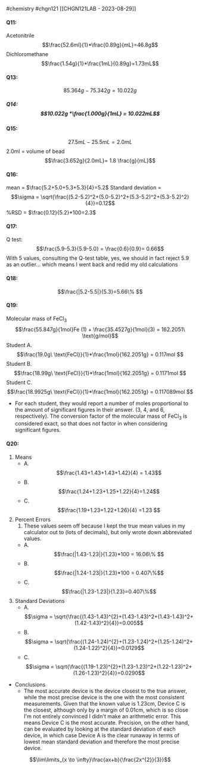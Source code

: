 #chemistry #chgn121 [[CHGN121LAB - 2023-08-29]]

#### Q11:
Acetonitrile
$$\frac{52.6ml}{1}*\frac{0.89g}{mL}=46.8g$$
Dichloromethane $$\frac{1.54g}{1}*\frac{1mL}{0.89g}=1.73mL$$
#### Q13:
$$85.364g - 75.342g = 10.022g$$
##### Q14:$$10.022g *\frac{1.000g}{1mL} = 10.022mL$$
#### Q15:
$$27.5mL - 25.5mL = 2.0mL $$ 2.0ml = volume of bead$$\frac{3.652g}{2.0mL}= 1.8 \frac{g}{mL}$$
#### Q16:
mean = $\frac{5.2+5.0+5.3+5.3}{4}=5.2$ 
Standard deviation = $$\sigma = \sqrt{\frac{(5.2-5.2)^2+(5.0-5.2)^2+(5.3-5.2)^2+(5.3-5.2)^2}{4}}=0.12$$
%RSD = $\frac{0.12}{5.2}*100=2.3$

#### Q17:
Q test: $$\frac{5.9-5.3}{5.9-5.0} = \frac{0.6}{0.9}= 0.66$$
With 5 values, consulting the Q-test table, yes, we should in fact reject 5.9 as an outlier... which means I went back and redid my old calculations
#### Q18:
$$\frac{|5.2-5.5|}{5.3}=5.66\% $$

#### Q19:
Molecular mass of FeCl<sub>3</sub>
$$\frac{55.847g}{1mol}Fe (1) + \frac{35.4527g}{1mol}(3) = 162.2051\ \text{g/mol}$$
Student A.
$$\frac{19.0g\  \text{FeCl}}{1}*\frac{1mol}{162.2051g} = 0.117mol $$
Student B.
$$\frac{18.99g\  \text{FeCl}}{1}*\frac{1mol}{162.2051g} = 0.1171mol $$
Student C. 
$$\frac{18.9925g\  \text{FeCl}}{1}*\frac{1mol}{162.2051g} = 0.117089mol $$


- For each student, they would report a number of moles proportional to the amount of significant figures in their answer. (3, 4, and 6, respectively). The conversion factor of the molecular mass of FeCl<sub>3</sub> is considered exact, so that does not factor in when considering significant figures.

#### Q20: 
1. Means
	- A. $$\frac{1.43+1.43+1.43+1.42}{4} = 1.43$$
	- B. $$\frac{1.24+1.23+1.25+1.22}{4}=1.24$$
	- C. $$\frac{1.19+1.23+1.22+1.26}{4} =1.23 $$
2. Percent Errors
	1. These values seem off because I kept the true mean values in my calculator out to (lots of decimals), but only wrote down abbreviated values. 
	- A. $$\frac{|1.43-1.23|}{1.23}*100 = 16.06\% $$
	- B.$$\frac{|1.24-1.23|}{1.23}*100 = 0.407\%$$
	- C. $$\frac{|1.23-1.23|}{1.23}=0.407\%$$
3. Standard Deviations
	- A. $$\sigma = \sqrt{\frac{(1.43-1.43)^{2}+(1.43-1.43)^2+(1.43-1.43)^2+(1.42-1.43)^2}{4}}=0.005$$
	- B. $$\sigma = \sqrt{\frac{(1.24-1.24)^{2}+(1.23-1.24)^2+(1.25-1.24)^2+(1.24-1.22)^2}{4}}=0.0129$$
	- C. $$\sigma = \sqrt{\frac{(1.19-1.23)^{2}+(1.23-1.23)^2+(1.22-1.23)^2+(1.26-1.23)^2}{4}}=0.0290$$
- Conclusions
	- The most accurate device is the device closest to the true answer, while the most precise device is the one with the most consistent measurements. Given that the known value is 1.23cm, Device C is the closest, although only by a margin of 0.01cm, which is so close I'm not entirely convinced I didn't make an arithmetic error. This means Device C is the most accurate. Precision, on the other hand, can be evaluated by looking at the standard deviation of each device, in which case Device A is the clear runaway in terms of lowest mean standard deviation and therefore the most precise device. 


$$\lim\limits_{x \to \infty}\frac{ax+b}{\frac{2x^{2}}{3}}$$

